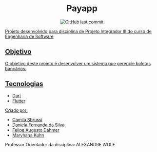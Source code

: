 <h1 align="center"> Payapp </h1>

<p align="center">
 
  <a href="https://github.com/camisbrussi/flutter_payapp/commits/master">
    <img alt="GitHub last commit" src="https://img.shields.io/github/last-commit/camisbrussi/flutter_payapp">

</p>

Projeto desenvolvido para disciplina de Projeto Integrador III do curso de Engenharia de Software

## Objetivo

O objetivo deste projeto é desenvolver um sistema que gerencie boletos bancários.


## Tecnologias
- Dart
- Flutter


Criado por:
- [Camila Sbrussi](https://github.com/camisbrussi/) 
- [Daniela Fernanda da Silva](https://github.com/daniela-silva97)
- [Felipe Augusto Dahmer](https://github.com/dahmer49)
- [Maryhana Kuhn](https://github.com/maryhanakuhn/) 



Professor Orientador da disciplina: ALEXANDRE WOLF
